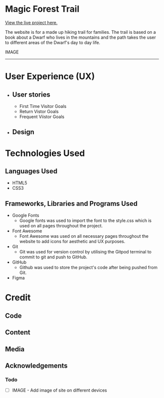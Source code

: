# Magic Forest Trail


[View the live project here.]()

The website is for a made up hiking trail for families. The trail is based on a book about a Dwarf who lives in the mountains and the path takes the user to different areas of the Dwarf's day to day life. 

IMAGE


---

# User Experience (UX)

* ## User stories
    * First Time Visitor Goals
    * Return Vistor Goals
    * Frequent Viistor Goals

* ## Design

# Technologies Used

## Languages Used
* HTML5
* CSS3

## Frameworks, Libraries and Programs Used
* Google Fonts
    * Google fonts was used to import the font to the style.css which is used on all pages throughout the project.
* Font Awesome
    * Font Awesome was used on all necessary pages throughout the website to add icons for aesthetic and UX purposes.
* Git
    * Git was used for version control by utilising the Gitpod terminal to commit to git and push to GitHub.
* GitHub
    * Github was used to store the project's code after being pushed from Git. 
* Figma


# Credit

## Code

## Content

## Media

## Acknowledgements


### Todo
- [ ] IMAGE - Add image of site on different devices  

